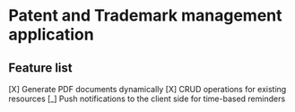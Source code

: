 # Patent and Trademark management application

## Feature list
[X] Generate PDF documents dynamically
[X] CRUD operations for existing resources
[_] Push notifications to the client side for time-based reminders